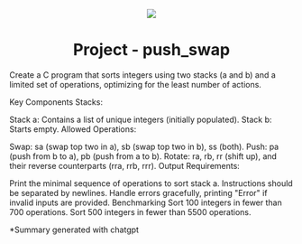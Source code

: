 <p align="center">
  <img src="https://github.com/B18a/42-project-badges/blob/main/badges/push_swape.png">
</p>

<h1 align="center">
  Project - push_swap
</h1>

Create a C program that sorts integers using two stacks (a and b) and a limited set of operations, optimizing for the least number of actions.

Key Components
Stacks:

Stack a: Contains a list of unique integers (initially populated).
Stack b: Starts empty.
Allowed Operations:

Swap: sa (swap top two in a), sb (swap top two in b), ss (both).
Push: pa (push from b to a), pb (push from a to b).
Rotate: ra, rb, rr (shift up), and their reverse counterparts (rra, rrb, rrr).
Output Requirements:

Print the minimal sequence of operations to sort stack a.
Instructions should be separated by newlines.
Handle errors gracefully, printing "Error" if invalid inputs are provided.
Benchmarking
Sort 100 integers in fewer than 700 operations.
Sort 500 integers in fewer than 5500 operations.

*Summary generated with chatgpt
